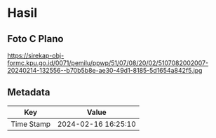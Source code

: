 # Hasil

## Foto C Plano

https://sirekap-obj-formc.kpu.go.id/0071/pemilu/ppwp/51/07/08/20/02/5107082002007-20240214-132556--b70b5b8e-ae30-49d1-8185-5d1654a842f5.jpg


## Metadata

| Key        | Value               |
| ---------- | ------------------- |
| Time Stamp | 2024-02-16 16:25:10 |



